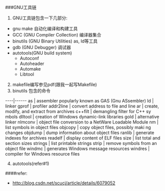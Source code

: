 ###GNU工具链
1. GNU工具链包含一下几部分:
 - gnu make 自动化编译和构建工具
 - GCC (GNU Compiler Collection) 编译器集合
 - binutils (GNU Binary Utilities) as, ld等工具
 - gdb (GNU Debugger) 调试器 
 - autotools(GNU build system)
    - Autoconf
    - Autoheader
    - Automake
    - Libtool

2. makefile编写参见pdf(跟我一起写Makefile)
3. binutils 包含的命令 

  ----|------
  as      | assembler popularly known as GAS (Gnu ASsembler)
  ld      | linker
  gprof   | profiler
  addr2line | convert address to file and line
  ar      | create, modify, and extract from archives
  c++filt | demangling filter for C++ sy mbols
  dlltool | creation of Windows dynamic-link libraries
  gold    | alternative linker
  nlmconv | object file conversion to a NetWare Loadable Module
  nm      | list symbols in object files
  objcopy | copy object files, possibly maki     ng changes
  objdump | dump information about object files
  ranlib  | generate indexes for archives
  readelf | display content of ELF files
  size    | list total and section sizes
  strings | list printable strings
  strip   | remove symbols from an object file
  windmc  | generates Windows message resources
  windres | compiler for Windows resource files    

4. autotools(refer#1)

####refer:
- http://blog.csdn.net/scucj/article/details/6079052
